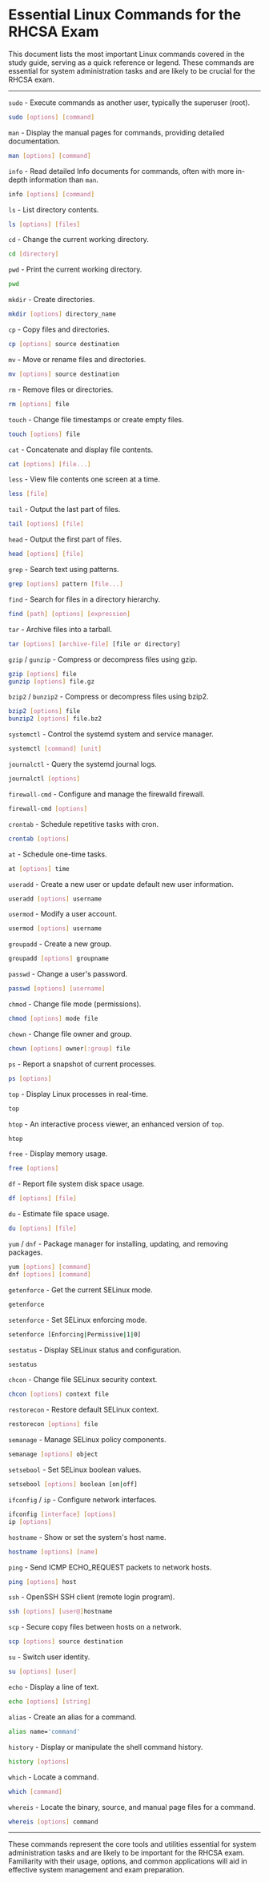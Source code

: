 # Essential Linux Commands for the RHCSA Exam

This document lists the most important Linux commands covered in the study guide, serving as a quick reference or legend. These commands are essential for system administration tasks and are likely to be crucial for the RHCSA exam.

---

`sudo` - Execute commands as another user, typically the superuser (root).
```bash
sudo [options] [command]
```

`man` - Display the manual pages for commands, providing detailed documentation.
```bash
man [options] [command]
```

`info` - Read detailed Info documents for commands, often with more in-depth information than `man`.
```bash
info [options] [command]
```

`ls` - List directory contents.
```bash
ls [options] [files]
```

`cd` - Change the current working directory.
```bash
cd [directory]
```

`pwd` - Print the current working directory.
```bash
pwd
```

`mkdir` - Create directories.
```bash
mkdir [options] directory_name
```

`cp` - Copy files and directories.
```bash
cp [options] source destination
```

`mv` - Move or rename files and directories.
```bash
mv [options] source destination
```

`rm` - Remove files or directories.
```bash
rm [options] file
```

`touch` - Change file timestamps or create empty files.
```bash
touch [options] file
```

`cat` - Concatenate and display file contents.
```bash
cat [options] [file...]
```

`less` - View file contents one screen at a time.
```bash
less [file]
```

`tail` - Output the last part of files.
```bash
tail [options] [file]
```

`head` - Output the first part of files.
```bash
head [options] [file]
```

`grep` - Search text using patterns.
```bash
grep [options] pattern [file...]
```

`find` - Search for files in a directory hierarchy.
```bash
find [path] [options] [expression]
```

`tar` - Archive files into a tarball.
```bash
tar [options] [archive-file] [file or directory]
```

`gzip` / `gunzip` - Compress or decompress files using gzip.
```bash
gzip [options] file
gunzip [options] file.gz
```

`bzip2` / `bunzip2` - Compress or decompress files using bzip2.
```bash
bzip2 [options] file
bunzip2 [options] file.bz2
```

`systemctl` - Control the systemd system and service manager.
```bash
systemctl [command] [unit]
```

`journalctl` - Query the systemd journal logs.
```bash
journalctl [options]
```

`firewall-cmd` - Configure and manage the firewalld firewall.
```bash
firewall-cmd [options]
```

`crontab` - Schedule repetitive tasks with cron.
```bash
crontab [options]
```

`at` - Schedule one-time tasks.
```bash
at [options] time
```

`useradd` - Create a new user or update default new user information.
```bash
useradd [options] username
```

`usermod` - Modify a user account.
```bash
usermod [options] username
```

`groupadd` - Create a new group.
```bash
groupadd [options] groupname
```

`passwd` - Change a user's password.
```bash
passwd [options] [username]
```

`chmod` - Change file mode (permissions).
```bash
chmod [options] mode file
```

`chown` - Change file owner and group.
```bash
chown [options] owner[:group] file
```

`ps` - Report a snapshot of current processes.
```bash
ps [options]
```

`top` - Display Linux processes in real-time.
```bash
top
```

`htop` - An interactive process viewer, an enhanced version of `top`.
```bash
htop
```

`free` - Display memory usage.
```bash
free [options]
```

`df` - Report file system disk space usage.
```bash
df [options] [file]
```

`du` - Estimate file space usage.
```bash
du [options] [file]
```

`yum` / `dnf` - Package manager for installing, updating, and removing packages.
```bash
yum [options] [command]
dnf [options] [command]
```

`getenforce` - Get the current SELinux mode.
```bash
getenforce
```

`setenforce` - Set SELinux enforcing mode.
```bash
setenforce [Enforcing|Permissive|1|0]
```

`sestatus` - Display SELinux status and configuration.
```bash
sestatus
```

`chcon` - Change file SELinux security context.
```bash
chcon [options] context file
```

`restorecon` - Restore default SELinux context.
```bash
restorecon [options] file
```

`semanage` - Manage SELinux policy components.
```bash
semanage [options] object
```

`setsebool` - Set SELinux boolean values.
```bash
setsebool [options] boolean [on|off]
```

`ifconfig` / `ip` - Configure network interfaces.
```bash
ifconfig [interface] [options]
ip [options]
```

`hostname` - Show or set the system's host name.
```bash
hostname [options] [name]
```

`ping` - Send ICMP ECHO_REQUEST packets to network hosts.
```bash
ping [options] host
```

`ssh` - OpenSSH SSH client (remote login program).
```bash
ssh [options] [user@]hostname
```

`scp` - Secure copy files between hosts on a network.
```bash
scp [options] source destination
```

`su` - Switch user identity.
```bash
su [options] [user]
```

`echo` - Display a line of text.
```bash
echo [options] [string]
```

`alias` - Create an alias for a command.
```bash
alias name='command'
```

`history` - Display or manipulate the shell command history.
```bash
history [options]
```

`which` - Locate a command.
```bash
which [command]
```

`whereis` - Locate the binary, source, and manual page files for a command.
```bash
whereis [options] command
```

---

These commands represent the core tools and utilities essential for system administration tasks and are likely to be important for the RHCSA exam. Familiarity with their usage, options, and common applications will aid in effective system management and exam preparation.